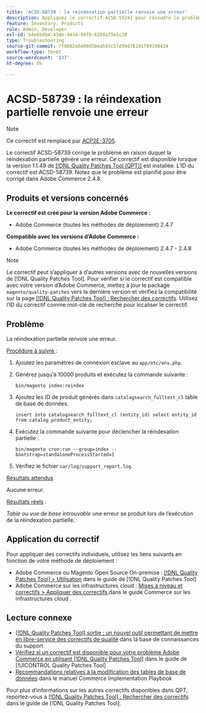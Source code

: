 ```yaml
---
title: 'ACSD-58739 : la réindexation partielle renvoie une erreur'
description: Appliquez le correctif ACSD-55241 pour résoudre le problème d’Adobe Commerce où la réindexation partielle génère une erreur.
feature: Inventory, Products
role: Admin, Developer
exl-id: b4e6b8b4-43de-4434-94fb-6269a75e1c28
type: Troubleshooting
source-git-commit: 7fdb02a6d89d50ea593c5fd99d78101f89198424
workflow-type: tm+mt
source-wordcount: '337'
ht-degree: 0%

---
```


# ACSD-58739 : la réindexation partielle renvoie une erreur

>[!NOTE]
>
>Ce correctif est remplacé par [ACP2E-3705](/help/tools/quality-patches-tool/patches-available-in-qpt/v1-1-61/acp2e-3705-fixes-an-issue-where-the-indexer.md).

Le correctif ACSD-58739 corrige le problème en raison duquel la réindexation partielle génère une erreur. Ce correctif est disponible lorsque la version 1.1.49 de [[!DNL Quality Patches Tool (QPT)]](https://experienceleague.adobe.com/en/docs/commerce-operations/tools/quality-patches-tool/quality-patches-tool-to-self-serve-quality-patches) est installée. L’ID du correctif est ACSD-58739. Notez que le problème est planifié pour être corrigé dans Adobe Commerce 2.4.8.

## Produits et versions concernés

**Le correctif est créé pour la version Adobe Commerce :**

* Adobe Commerce (toutes les méthodes de déploiement) 2.4.7

**Compatible avec les versions d’Adobe Commerce :**

* Adobe Commerce (toutes les méthodes de déploiement) 2.4.7 - 2.4.8

>[!NOTE]
>
>Le correctif peut s’appliquer à d’autres versions avec de nouvelles versions de [!DNL Quality Patches Tool]. Pour vérifier si le correctif est compatible avec votre version d’Adobe Commerce, mettez à jour le package `magento/quality-patches` vers la dernière version et vérifiez la compatibilité sur la page [[!DNL Quality Patches Tool] : Rechercher des correctifs](https://experienceleague.adobe.com/tools/commerce-quality-patches/index.html). Utilisez l’ID du correctif comme mot-clé de recherche pour localiser le correctif.

## Problème

La réindexation partielle renvoie une erreur.

<u>Procédure à suivre </u> :

1. Ajoutez les paramètres de connexion esclave au `app/etc/env.php`.
1. Générez jusqu’à 10000 produits et exécutez la commande suivante :

   ```
   bin/magento index:reindex
   ```

1. Ajoutez les ID de produit générés dans `catalogsearch_fulltext_cl` table de base de données.

   ```
   insert into catalogsearch_fulltext_cl (entity_id) select entity_id from catalog_product_entity;
   ```

1. Exécutez la commande suivante pour déclencher la réindexation partielle :

   ```
   bin/magento cron:run --group=index --bootstrap=standaloneProcessStarted=1 
   ```

1. Vérifiez le fichier `var/log/support_report.log`.

<u>Résultats attendus</u>

Aucune erreur.

<u>Résultats réels</u> :

*Table ou vue de base introuvable* une erreur se produit lors de l’exécution de la réindexation partielle.

## Application du correctif

Pour appliquer des correctifs individuels, utilisez les liens suivants en fonction de votre méthode de déploiement :

* Adobe Commerce ou Magento Open Source On-premise : [[!DNL Quality Patches Tool] > Utilisation](/help/tools/quality-patches-tool/usage.md) dans le guide de [!DNL Quality Patches Tool]
* Adobe Commerce sur les infrastructures cloud : [ Mises à niveau et correctifs > Appliquer des correctifs ](https://experienceleague.adobe.com/docs/commerce-cloud-service/user-guide/develop/upgrade/apply-patches.html) dans le guide Commerce sur les infrastructures cloud .

## Lecture connexe

* [[!DNL Quality Patches Tool] sortie : un nouvel outil permettant de mettre en libre-service des correctifs de qualité](https://experienceleague.adobe.com/en/docs/commerce-operations/tools/quality-patches-tool/quality-patches-tool-to-self-serve-quality-patches) dans la base de connaissances du support
* [Vérifiez si un correctif est disponible pour votre problème Adobe Commerce en utilisant [!DNL Quality Patches Tool]](/help/tools/quality-patches-tool/patches-available-in-qpt/check-patch-for-magento-issue-with-magento-quality-patches.md) dans le guide de [!UICONTROL Quality Patches Tool]
* [Recommandations relatives à la modification des tables de base de données](https://experienceleague.adobe.com/en/docs/commerce-operations/implementation-playbook/best-practices/development/modifying-core-and-third-party-tables#why-adobe-recommends-avoiding-modifications) dans le manuel Commerce Implementation Playbook

Pour plus d’informations sur les autres correctifs disponibles dans QPT, reportez-vous à [[!DNL Quality Patches Tool] : Rechercher des correctifs](https://experienceleague.adobe.com/tools/commerce-quality-patches/index.html) dans le guide de [!DNL Quality Patches Tool].
